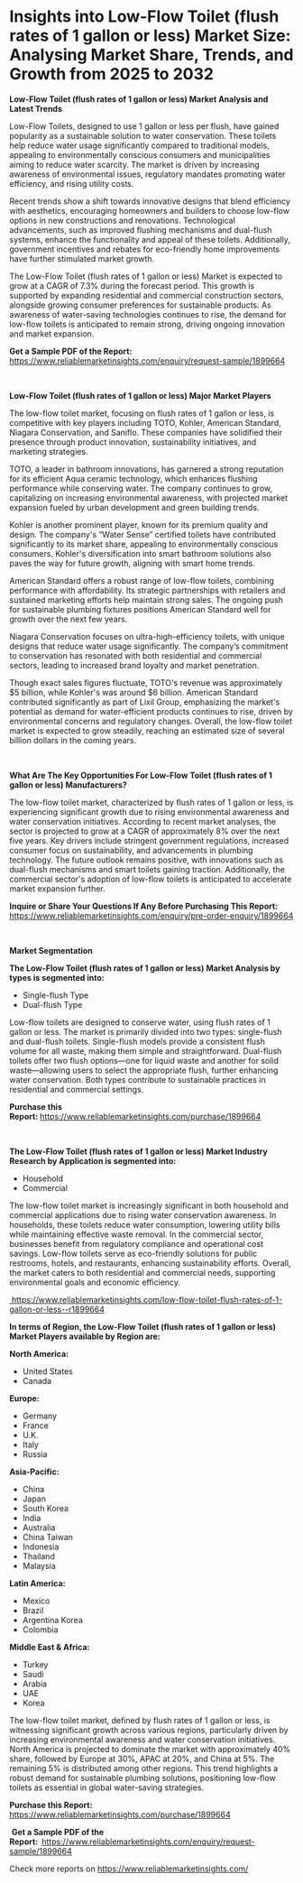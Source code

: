 <p><h1>Insights into Low-Flow Toilet (flush rates of 1 gallon or less) Market Size: Analysing Market Share, Trends, and Growth from 2025 to 2032</h1></p><p><strong>Low-Flow Toilet (flush rates of 1 gallon or less) Market Analysis and Latest Trends</strong></p>
<p><p>Low-Flow Toilets, designed to use 1 gallon or less per flush, have gained popularity as a sustainable solution to water conservation. These toilets help reduce water usage significantly compared to traditional models, appealing to environmentally conscious consumers and municipalities aiming to reduce water scarcity. The market is driven by increasing awareness of environmental issues, regulatory mandates promoting water efficiency, and rising utility costs.</p><p>Recent trends show a shift towards innovative designs that blend efficiency with aesthetics, encouraging homeowners and builders to choose low-flow options in new constructions and renovations. Technological advancements, such as improved flushing mechanisms and dual-flush systems, enhance the functionality and appeal of these toilets. Additionally, government incentives and rebates for eco-friendly home improvements have further stimulated market growth.</p><p>The Low-Flow Toilet (flush rates of 1 gallon or less) Market is expected to grow at a CAGR of 7.3% during the forecast period. This growth is supported by expanding residential and commercial construction sectors, alongside growing consumer preferences for sustainable products. As awareness of water-saving technologies continues to rise, the demand for low-flow toilets is anticipated to remain strong, driving ongoing innovation and market expansion.</p></p>
<p><strong>Get a Sample PDF of the Report:&nbsp;</strong> <a href="https://www.reliablemarketinsights.com/enquiry/request-sample/1899664?utm_campaign=3290&utm_medium=2&utm_source=Github&utm_content=ia&utm_term=06042025&utm_id=low-flow-toilet-flush-rates-of-1-gallon-or-less">https://www.reliablemarketinsights.com/enquiry/request-sample/1899664</a></p>
<p>&nbsp;</p>
<p><strong>Low-Flow Toilet (flush rates of 1 gallon or less) Major Market Players</strong></p>
<p><p>The low-flow toilet market, focusing on flush rates of 1 gallon or less, is competitive with key players including TOTO, Kohler, American Standard, Niagara Conservation, and Saniflo. These companies have solidified their presence through product innovation, sustainability initiatives, and marketing strategies.</p><p>TOTO, a leader in bathroom innovations, has garnered a strong reputation for its efficient Aqua ceramic technology, which enhances flushing performance while conserving water. The company continues to grow, capitalizing on increasing environmental awareness, with projected market expansion fueled by urban development and green building trends.</p><p>Kohler is another prominent player, known for its premium quality and design. The company's “Water Sense” certified toilets have contributed significantly to its market share, appealing to environmentally conscious consumers. Kohler's diversification into smart bathroom solutions also paves the way for future growth, aligning with smart home trends.</p><p>American Standard offers a robust range of low-flow toilets, combining performance with affordability. Its strategic partnerships with retailers and sustained marketing efforts help maintain strong sales. The ongoing push for sustainable plumbing fixtures positions American Standard well for growth over the next few years.</p><p>Niagara Conservation focuses on ultra-high-efficiency toilets, with unique designs that reduce water usage significantly. The company’s commitment to conservation has resonated with both residential and commercial sectors, leading to increased brand loyalty and market penetration.</p><p>Though exact sales figures fluctuate, TOTO's revenue was approximately $5 billion, while Kohler's was around $6 billion. American Standard contributed significantly as part of Lixil Group, emphasizing the market's potential as demand for water-efficient products continues to rise, driven by environmental concerns and regulatory changes. Overall, the low-flow toilet market is expected to grow steadily, reaching an estimated size of several billion dollars in the coming years.</p></p>
<p>&nbsp;</p>
<p><strong>What Are The Key Opportunities For Low-Flow Toilet (flush rates of 1 gallon or less) Manufacturers?</strong></p>
<p><p>The low-flow toilet market, characterized by flush rates of 1 gallon or less, is experiencing significant growth due to rising environmental awareness and water conservation initiatives. According to recent market analyses, the sector is projected to grow at a CAGR of approximately 8% over the next five years. Key drivers include stringent government regulations, increased consumer focus on sustainability, and advancements in plumbing technology. The future outlook remains positive, with innovations such as dual-flush mechanisms and smart toilets gaining traction. Additionally, the commercial sector's adoption of low-flow toilets is anticipated to accelerate market expansion further.</p></p>
<p><strong>Inquire or Share Your Questions If Any Before Purchasing This Report:</strong> <a href="https://www.reliablemarketinsights.com/enquiry/pre-order-enquiry/1899664?utm_campaign=3290&utm_medium=2&utm_source=Github&utm_content=ia&utm_term=06042025&utm_id=low-flow-toilet-flush-rates-of-1-gallon-or-less">https://www.reliablemarketinsights.com/enquiry/pre-order-enquiry/1899664</a></p>
<p>&nbsp;</p>
<p><strong>Market Segmentation</strong></p>
<p><strong>The Low-Flow Toilet (flush rates of 1 gallon or less) Market Analysis by types is segmented into:</strong></p>
<p><ul><li>Single-flush Type</li><li>Dual-flush Type</li></ul></p>
<p><p>Low-flow toilets are designed to conserve water, using flush rates of 1 gallon or less. The market is primarily divided into two types: single-flush and dual-flush toilets. Single-flush models provide a consistent flush volume for all waste, making them simple and straightforward. Dual-flush toilets offer two flush options—one for liquid waste and another for solid waste—allowing users to select the appropriate flush, further enhancing water conservation. Both types contribute to sustainable practices in residential and commercial settings.</p></p>
<p><strong>Purchase this Report:&nbsp;</strong><a href="https://www.reliablemarketinsights.com/purchase/1899664?utm_campaign=3290&utm_medium=2&utm_source=Github&utm_content=ia&utm_term=06042025&utm_id=low-flow-toilet-flush-rates-of-1-gallon-or-less">https://www.reliablemarketinsights.com/purchase/1899664</a></p>
<p>&nbsp;</p>
<p><strong>The Low-Flow Toilet (flush rates of 1 gallon or less) Market Industry Research by Application is segmented into:</strong></p>
<p><ul><li>Household</li><li>Commercial</li></ul></p>
<p><p>The low-flow toilet market is increasingly significant in both household and commercial applications due to rising water conservation awareness. In households, these toilets reduce water consumption, lowering utility bills while maintaining effective waste removal. In the commercial sector, businesses benefit from regulatory compliance and operational cost savings. Low-flow toilets serve as eco-friendly solutions for public restrooms, hotels, and restaurants, enhancing sustainability efforts. Overall, the market caters to both residential and commercial needs, supporting environmental goals and economic efficiency.</p></p>
<p><a href="https://www.reliablemarketinsights.com/low-flow-toilet-flush-rates-of-1-gallon-or-less--r1899664?utm_campaign=3290&utm_medium=2&utm_source=Github&utm_content=ia&utm_term=06042025&utm_id=low-flow-toilet-flush-rates-of-1-gallon-or-less">&nbsp;https://www.reliablemarketinsights.com/low-flow-toilet-flush-rates-of-1-gallon-or-less--r1899664</a></p>
<p><strong>In terms of Region, the Low-Flow Toilet (flush rates of 1 gallon or less) Market Players available by Region are:</strong></p>
<p>
    <p> <strong> North America: </strong>
        <ul>
            <li>United States</li>
            <li>Canada</li>
        </ul>
        </p> 
    <p> <strong> Europe: </strong>
        <ul>
            <li>Germany</li>
            <li>France</li>
            <li>U.K.</li>
            <li>Italy</li>
            <li>Russia</li>
        </ul>
        </p> 
    <p> <strong> Asia-Pacific: </strong>
        <ul>
            <li>China</li>
            <li>Japan</li>
            <li>South Korea</li>
            <li>India</li>
            <li>Australia</li>
            <li>China Taiwan</li>
            <li>Indonesia</li>
            <li>Thailand</li>
            <li>Malaysia</li>
        </ul>
        </p> 
    <p> <strong> Latin America: </strong>
        <ul>
            <li>Mexico</li>
            <li>Brazil</li>
            <li>Argentina Korea</li>
            <li>Colombia</li>
        </ul>
        </p> 
    <p> <strong> Middle East & Africa: </strong>
        <ul>
            <li>Turkey</li>
            <li>Saudi</li>
            <li>Arabia</li>
            <li>UAE</li>
            <li>Korea</li>
        </ul>
    </p>
    </p>
<p><p>The low-flow toilet market, defined by flush rates of 1 gallon or less, is witnessing significant growth across various regions, particularly driven by increasing environmental awareness and water conservation initiatives. North America is projected to dominate the market with approximately 40% share, followed by Europe at 30%, APAC at 20%, and China at 5%. The remaining 5% is distributed among other regions. This trend highlights a robust demand for sustainable plumbing solutions, positioning low-flow toilets as essential in global water-saving strategies.</p></p>
<p><strong>Purchase this Report: </strong><a href="https://www.reliablemarketinsights.com/purchase/1899664?utm_campaign=3290&utm_medium=2&utm_source=Github&utm_content=ia&utm_term=06042025&utm_id=low-flow-toilet-flush-rates-of-1-gallon-or-less">https://www.reliablemarketinsights.com/purchase/1899664</a></p>
<p>&nbsp;<strong>Get a Sample PDF of the Report:&nbsp;&nbsp;</strong><a href="https://www.reliablemarketinsights.com/enquiry/request-sample/1899664?utm_campaign=3290&utm_medium=2&utm_source=Github&utm_content=ia&utm_term=06042025&utm_id=low-flow-toilet-flush-rates-of-1-gallon-or-less">https://www.reliablemarketinsights.com/enquiry/request-sample/1899664</a></p>
<p><strong></strong></p>
<p>Check more reports on <a href="https://www.reliablemarketinsights.com/?utm_campaign=3290&utm_medium=2&utm_source=Github&utm_content=ia&utm_term=06042025&utm_id=low-flow-toilet-flush-rates-of-1-gallon-or-less">https://www.reliablemarketinsights.com/</a></p>